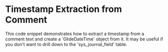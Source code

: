 # Timestamp Extraction from Comment

This code snippet demonstrates how to extract a timestamp from a comment text and create a 'GlideDateTime' object from it.
It may be useful if you don't want to drill down to the 'sys_journal_field' table.
